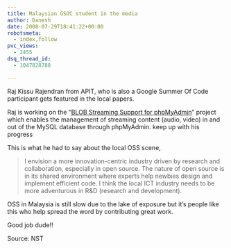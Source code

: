 ```yaml
---
title: Malaysian GSOC student in the media
author: Danesh
date: 2008-07-29T18:41:22+00:00
robotsmeta:
  - index,follow
pvc_views:
  - 2455
dsq_thread_id:
  - 1047828788

---
```

Raj Kissu Rajendran from APIT, who is also a Google Summer Of Code participant gets featured in the local papers.

Raj is working on the &#8220;[BLOB Streaming Support for phpMyAdmin][1]&#8221; project which enables the management of streaming content (audio, video) in and out of the MySQL database through phpMyAdmin. keep up with his progress

This is what he had to say about the local OSS scene,

> I envision a more innovation-centric industry driven by research and collaboration, especially in open source. The nature of open source is in its shared environment where experts help newbies design and implement efficient code. I think the local ICT industry needs to be more adventurous in R&D (research and development).

OSS in Malaysia is still slow due to the lake of exposure but it&#8217;s people like this who help spread the word by contributing great work.

Good job dude!!

Source: NST

 [1]: http://code.google.com/soc/2008/mysql/about.html